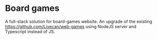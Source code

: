 ﻿# Board games

A full-stack solution for board-games website. An upgrade of the existing https://github.com/Livecan/web-games using NodeJS server and Typescript instead of JS.
